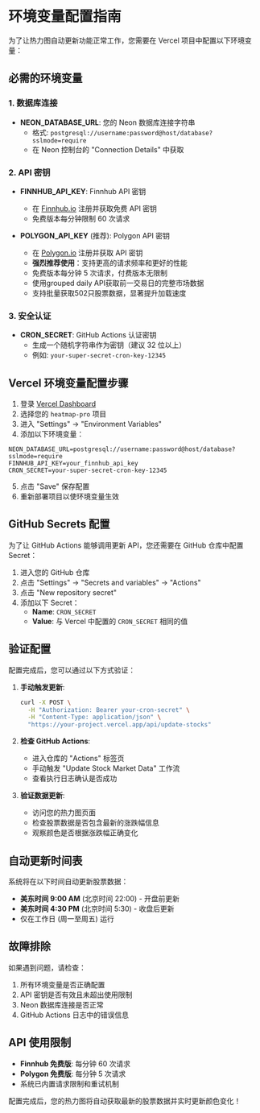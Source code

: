 # 环境变量配置指南

为了让热力图自动更新功能正常工作，您需要在 Vercel 项目中配置以下环境变量：

## 必需的环境变量

### 1. 数据库连接
- **NEON_DATABASE_URL**: 您的 Neon 数据库连接字符串
  - 格式: `postgresql://username:password@host/database?sslmode=require`
  - 在 Neon 控制台的 "Connection Details" 中获取

### 2. API 密钥
- **FINNHUB_API_KEY**: Finnhub API 密钥
  - 在 [Finnhub.io](https://finnhub.io) 注册并获取免费 API 密钥
  - 免费版本每分钟限制 60 次请求

- **POLYGON_API_KEY** (推荐): Polygon API 密钥
  - 在 [Polygon.io](https://polygon.io) 注册并获取 API 密钥
  - **强烈推荐使用**：支持更高的请求频率和更好的性能
  - 免费版本每分钟 5 次请求，付费版本无限制
  - 使用grouped daily API获取前一交易日的完整市场数据
  - 支持批量获取502只股票数据，显著提升加载速度

### 3. 安全认证
- **CRON_SECRET**: GitHub Actions 认证密钥
  - 生成一个随机字符串作为密钥（建议 32 位以上）
  - 例如: `your-super-secret-cron-key-12345`

## Vercel 环境变量配置步骤

1. 登录 [Vercel Dashboard](https://vercel.com/dashboard)
2. 选择您的 `heatmap-pro` 项目
3. 进入 "Settings" → "Environment Variables"
4. 添加以下环境变量：

```
NEON_DATABASE_URL=postgresql://username:password@host/database?sslmode=require
FINNHUB_API_KEY=your_finnhub_api_key
CRON_SECRET=your-super-secret-cron-key-12345
```

5. 点击 "Save" 保存配置
6. 重新部署项目以使环境变量生效

## GitHub Secrets 配置

为了让 GitHub Actions 能够调用更新 API，您还需要在 GitHub 仓库中配置 Secret：

1. 进入您的 GitHub 仓库
2. 点击 "Settings" → "Secrets and variables" → "Actions"
3. 点击 "New repository secret"
4. 添加以下 Secret：
   - **Name**: `CRON_SECRET`
   - **Value**: 与 Vercel 中配置的 `CRON_SECRET` 相同的值

## 验证配置

配置完成后，您可以通过以下方式验证：

1. **手动触发更新**:
   ```bash
   curl -X POST \
     -H "Authorization: Bearer your-cron-secret" \
     -H "Content-Type: application/json" \
     "https://your-project.vercel.app/api/update-stocks"
   ```

2. **检查 GitHub Actions**:
   - 进入仓库的 "Actions" 标签页
   - 手动触发 "Update Stock Market Data" 工作流
   - 查看执行日志确认是否成功

3. **验证数据更新**:
   - 访问您的热力图页面
   - 检查股票数据是否包含最新的涨跌幅信息
   - 观察颜色是否根据涨跌幅正确变化

## 自动更新时间表

系统将在以下时间自动更新股票数据：
- **美东时间 9:00 AM** (北京时间 22:00) - 开盘前更新
- **美东时间 4:30 PM** (北京时间 5:30) - 收盘后更新
- 仅在工作日 (周一至周五) 运行

## 故障排除

如果遇到问题，请检查：
1. 所有环境变量是否正确配置
2. API 密钥是否有效且未超出使用限制
3. Neon 数据库连接是否正常
4. GitHub Actions 日志中的错误信息

## API 使用限制

- **Finnhub 免费版**: 每分钟 60 次请求
- **Polygon 免费版**: 每分钟 5 次请求
- 系统已内置请求限制和重试机制

配置完成后，您的热力图将自动获取最新的股票数据并实时更新颜色变化！